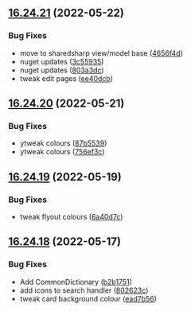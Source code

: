 ## [16.24.21](https://github.com/phandcock/GrampsView/compare/v16.24.20...v16.24.21) (2022-05-22)


### Bug Fixes

* move to sharedsharp view/model base ([4656f4d](https://github.com/phandcock/GrampsView/commit/4656f4d34f4b64a6300367a0a06910bb13bb28bd))
* nuget updates ([3c55935](https://github.com/phandcock/GrampsView/commit/3c559353dc8aa4756c347808c780cc7be8fa7d15))
* nuget updates ([803a3dc](https://github.com/phandcock/GrampsView/commit/803a3dc21435c8450f286330a9a7532ff481ac67))
* tweak edit pages ([ee40dcb](https://github.com/phandcock/GrampsView/commit/ee40dcb998bc9eeb479e65a595eaa6fd14809cb0))



## [16.24.20](https://github.com/phandcock/GrampsView/compare/v16.24.19...v16.24.20) (2022-05-21)


### Bug Fixes

* ytweak colours ([87b5539](https://github.com/phandcock/GrampsView/commit/87b55398db46ffa5eabb47fb446fafc4e5eeb33f))
* ytweak colours ([756ef3c](https://github.com/phandcock/GrampsView/commit/756ef3caead9e01fa2906ff84839d992d4ec3310))



## [16.24.19](https://github.com/phandcock/GrampsView/compare/v16.24.18...v16.24.19) (2022-05-19)


### Bug Fixes

* tweak flyout colours ([6a40d7c](https://github.com/phandcock/GrampsView/commit/6a40d7c01c4c27cc588547f49e5285bd6878f006))



## [16.24.18](https://github.com/phandcock/GrampsView/compare/v16.24.17...v16.24.18) (2022-05-17)


### Bug Fixes

* Add CommonDictionary ([b2b1751](https://github.com/phandcock/GrampsView/commit/b2b1751557895c26e5bff9fa53df99e413af5552))
* add icons to search handler ([802623c](https://github.com/phandcock/GrampsView/commit/802623c776708b9d6ecb437959cd29cbd790f475))
* tweak card background colour ([ead7b56](https://github.com/phandcock/GrampsView/commit/ead7b56cb708f2e07f9b372dde445b17129ed5d7))



